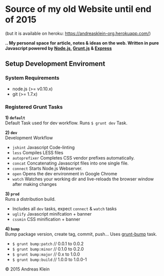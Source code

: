 # Source of my old Website until end of 2015

(but it is available on heroku: https://andreasklein-org.herokuapp.com/)

**.. My personal space for article, notes & ideas on the web. Written in pure Javascript powered by [Node.js](http://nodejs.org/), [Grunt.js](http://gruntjs.com/) & [Express](http://expressjs.com/)**


## Setup Development Enviroment
### System Requirements

* node.js (>= v0.10.x)
* git (>= 1.7.x)

### Registered Grunt Tasks

__1) `default`__<br>
Default Task used for dev workflow. Runs `$ grunt dev` Task.

__2) `dev`__<br>
Development Workflow

* `jshint` Javascript Code-linting
* `less` Compiles LESS files
* `autoprefixer` Completes CSS vendor prefixes automatically.
* `concat` Concatenating Javascript files into one single file.
* `connect` Starts Node.js Webserver.
* `open` Opens the dev environment in Google Chrome
* `watch` Watches your working dir and live-reloads the browser window after making changes

__3) `prod`__<br>
Runs a distribution build.
* Includes all `dev` tasks, expect `connect` & `watch` tasks
* `uglify` Javascript minifcation + banner
* `cssmin` CSS minification + banner

__4) `bump`__<br>
Bump package version, create tag, commit, push...
Uses [grunt-bump](https://github.com/vojtajina/grunt-bump) task.

* `$ grunt bump:patch` // 0.0.1 to 0.0.2
* `$ grunt bump:minor` // 0.1.0 to 0.2.0
* `$ grunt bump:major` // 0.x to 1.0.0
* `$ grunt bump:build` // 1.0.0 to 1.0.0-1

&copy; 2015 Andreas Klein
